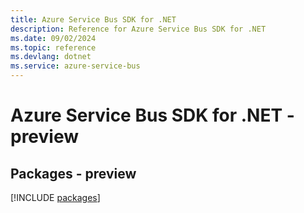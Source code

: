 ```yaml
---
title: Azure Service Bus SDK for .NET
description: Reference for Azure Service Bus SDK for .NET
ms.date: 09/02/2024
ms.topic: reference
ms.devlang: dotnet
ms.service: azure-service-bus
---
```

# Azure Service Bus SDK for .NET - preview
## Packages - preview
[!INCLUDE [packages](service-bus-index.md)]